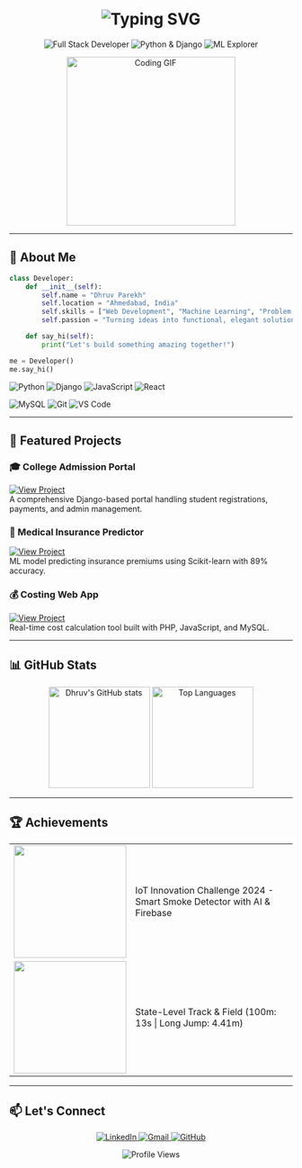 
<h1 align="center"> 
  <img src="https://readme-typing-svg.demolab.com?font=Fira+Code&size=30&pause=1000&color=4F8CC9&center=true&vCenter=true&width=435&lines=Hey+there%2C+I'm+Dhruv+%F0%9F%91%8B" alt="Typing SVG" />
</h1>

<p align="center">
  <img src="https://img.shields.io/badge/Full%20Stack%20Developer-%234F8CC9.svg?&style=for-the-badge" alt="Full Stack Developer">
  <img src="https://img.shields.io/badge/Python%20%26%20Django-%233776AB.svg?&style=for-the-badge&logo=python&logoColor=white" alt="Python & Django">
  <img src="https://img.shields.io/badge/ML%20Explorer-%23FF6F00.svg?&style=for-the-badge" alt="ML Explorer">
</p>

<div align="center">
  <img src="https://media.giphy.com/media/L1R1tvI9svkIWwpVYr/giphy.gif" width="300" alt="Coding GIF">
</div>

---

## 🚀 About Me

```python
class Developer:
    def __init__(self):
        self.name = "Dhruv Parekh"
        self.location = "Ahmedabad, India"
        self.skills = ["Web Development", "Machine Learning", "Problem Solving"]
        self.passion = "Turning ideas into functional, elegant solutions"

    def say_hi(self):
        print("Let's build something amazing together!")

me = Developer()
me.say_hi()
```

<p>
  <img src="https://img.shields.io/badge/Python-3776AB?style=for-the-badge&logo=python&logoColor=white" alt="Python">
  <img src="https://img.shields.io/badge/Django-092E20?style=for-the-badge&logo=django&logoColor=white" alt="Django">
  <img src="https://img.shields.io/badge/JavaScript-F7DF1E?style=for-the-badge&logo=javascript&logoColor=black" alt="JavaScript">
  <img src="https://img.shields.io/badge/React-20232A?style=for-the-badge&logo=react&logoColor=61DAFB" alt="React">
</p>
<p>
  <img src="https://img.shields.io/badge/MySQL-4479A1?style=for-the-badge&logo=mysql&logoColor=white" alt="MySQL">
  <img src="https://img.shields.io/badge/Git-F05032?style=for-the-badge&logo=git&logoColor=white" alt="Git">
  <img src="https://img.shields.io/badge/VS_Code-007ACC?style=for-the-badge&logo=visual-studio-code&logoColor=white" alt="VS Code">
</p>

---

## 🌟 Featured Projects

### 🎓 College Admission Portal  
[![View Project](https://img.shields.io/badge/View_Project-8A2BE2?style=for-the-badge)](https://github.com/Dhruv124/admissionportal)  
A comprehensive Django-based portal handling student registrations, payments, and admin management.

### 🏥 Medical Insurance Predictor  
[![View Project](https://img.shields.io/badge/View_Project-8A2BE2?style=for-the-badge)](https://github.com/Dhruv124/medical_insurance_price_prediction_using_ML_python.git)  
ML model predicting insurance premiums using Scikit-learn with 89% accuracy.

### 💰 Costing Web App  
[![View Project](https://img.shields.io/badge/View_Project-8A2BE2?style=for-the-badge)](https://github.com/Dhruv124/CostingWebApp)  
Real-time cost calculation tool built with PHP, JavaScript, and MySQL.

---

## 📊 GitHub Stats

<div align="center">
  <img height="180em" src="https://github-readme-stats.vercel.app/api?username=Dhruv124&show_icons=true&theme=radical&count_private=true" alt="Dhruv's GitHub stats" />
  <img height="180em" src="https://github-readme-stats.vercel.app/api/top-langs/?username=Dhruv124&layout=compact&theme=radical" alt="Top Languages" />
</div>

---

## 🏆 Achievements

<div align="center">
  <table>
    <tr>
      <td><img src="https://img.shields.io/badge/Silver-Medalist-%23C0C0C0?style=for-the-badge&logo=starship" width="200"></td>
      <td>IoT Innovation Challenge 2024 - Smart Smoke Detector with AI & Firebase</td>
    </tr>
    <tr>
      <td><img src="https://img.shields.io/badge/Gold-Athlete-%23FFD700?style=for-the-badge&logo=speedtest" width="200"></td>
      <td>State-Level Track & Field (100m: 13s | Long Jump: 4.41m)</td>
    </tr>
  </table>
</div>

---

## 📫 Let's Connect

<p align="center">
  <a href="https://www.linkedin.com/in/dhruv-parekh-336b9b213">
    <img src="https://img.shields.io/badge/LinkedIn-0077B5?style=for-the-badge&logo=linkedin&logoColor=white" alt="LinkedIn">
  </a>
  <a href="mailto:dhruvparekh2012@gmail.com">
    <img src="https://img.shields.io/badge/Gmail-D14836?style=for-the-badge&logo=gmail&logoColor=white" alt="Gmail">
  </a>
  <a href="https://github.com/Dhruv124">
    <img src="https://img.shields.io/badge/GitHub-100000?style=for-the-badge&logo=github&logoColor=white" alt="GitHub">
  </a>
</p>

<div align="center">
  <img src="https://komarev.com/ghpvc/?username=Dhruv124&style=flat-square&color=blue" alt="Profile Views">
</div>
